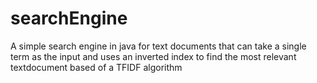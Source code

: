 # searchEngine
A simple search engine in java for text documents that can take a single term as the input and uses an inverted index to find the most
relevant textdocument based of a TFIDF algorithm
